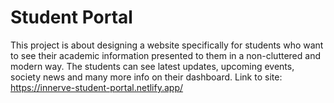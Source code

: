 # Student Portal

This project is about designing a website specifically for students who want to see their academic information presented to them in a non-cluttered and modern way.
The students can see latest updates, upcoming events, society news and many more info on their dashboard.
Link to site: https://innerve-student-portal.netlify.app/
